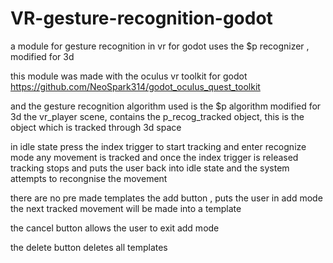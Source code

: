 # VR-gesture-recognition-godot
a module for gesture recognition in vr for godot
uses the $p recognizer , modified for 3d

this module was made with the oculus vr toolkit for godot 
https://github.com/NeoSpark314/godot_oculus_quest_toolkit

and the gesture recognition algorithm used is the $p algorithm modified for 3d
the vr_player scene, contains the p_recog_tracked object, 
this is the object which is tracked through 3d space

in idle state 
press the index trigger to start tracking
and enter recognize mode
any movement is tracked 
and once the index trigger is released tracking stops
and puts the user back into idle state
and the system attempts to recongnise the movement

there are no pre made templates
the add button , puts the user in add mode
the next tracked movement will be made into a template

the cancel button allows the user to exit add mode

the delete button deletes all templates
